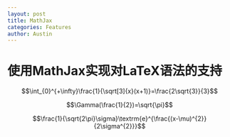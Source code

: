 ```yaml
---
layout: post
title: MathJax 
categories: Features
author: Austin
---
```

# 使用MathJax实现对LaTeX语法的支持

$$\int_{0}^{+\infty}\frac{1}{\sqrt[3]{x}(x+1)}=\frac{2\sqrt{3}}{3}$$

$$\Gamma(\frac{1}{2})=\sqrt{\pi}$$

$$\frac{1}{\sqrt{2\pi}\sigma}\textrm{e}^{\frac{(x-\mu)^{2}}{2\sigma^{2}}}$$